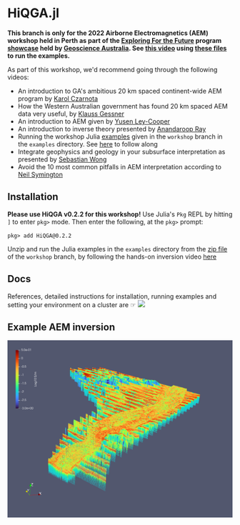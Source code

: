 # HiQGA.jl


**This branch is only for the 2022 Airborne Electromagnetics (AEM) workshop held in Perth as part of the [Exploring For the Future](https://www.eftf.ga.gov.au/) program [showcase](https://www.eftf.ga.gov.au/news/2022-showcase) held by [Geoscience Australia](https://www.ga.gov.au). See [this video](https://www.youtube.com/watch?v=edgzr8vpCKY&list=PL0jP_ahe-BFmRWx6IT9G2zbFHA6qmJ52f&index=6) using [these files](https://github.com/GeoscienceAustralia/HiQGA.jl/archive/refs/heads/workshop.zip) to run the examples.**

As part of this workshop, we'd recommend going through the following videos:
- An introduction to GA's ambitious 20 km spaced continent-wide AEM program by [Karol Czarnota](https://www.youtube.com/watch?v=pzJJf8RIipA&list=PL0jP_ahe-BFmRWx6IT9G2zbFHA6qmJ52f&index=1)
- How the Western Australian government has found 20 km spaced AEM data very useful, by [Klauss Gessner](https://www.youtube.com/watch?v=27YXK6RDkT0&list=PL0jP_ahe-BFmRWx6IT9G2zbFHA6qmJ52f&index=2)
- An introduction to AEM given by [Yusen Ley-Cooper](https://www.youtube.com/watch?v=KJxowEmCvHM&list=PL0jP_ahe-BFmRWx6IT9G2zbFHA6qmJ52f&index=3)
- An introduction to inverse theory presented by [Anandaroop Ray](https://www.youtube.com/watch?v=P2NhmWPQICQ&list=PL0jP_ahe-BFmRWx6IT9G2zbFHA6qmJ52f&index=5)
- Running the workshop Julia [examples](https://github.com/GeoscienceAustralia/HiQGA.jl/archive/refs/heads/workshop.zip) given in the `workshop` branch in the `examples` directory. See [here](https://www.youtube.com/watch?v=edgzr8vpCKY&list=PL0jP_ahe-BFmRWx6IT9G2zbFHA6qmJ52f&index=6) to follow along
- Integrate geophysics and geology in your subsurface interpretation as presented by [Sebastian Wong](https://www.youtube.com/watch?v=nsZ8IetMyew&list=PL0jP_ahe-BFmRWx6IT9G2zbFHA6qmJ52f&index=7)
- Avoid the 10 most common pitfalls in AEM interpretation according to [Neil Symington](https://www.youtube.com/watch?v=Of_-p6NIkJM&list=PL0jP_ahe-BFmRWx6IT9G2zbFHA6qmJ52f&index=8) 


## Installation
**Please use HiQGA v0.2.2 for this workshop!** Use Julia's `Pkg` REPL by hitting `]` to enter `pkg>` mode. Then enter the following, at the `pkg>` prompt:
```
pkg> add HiQGA@0.2.2
```

Unzip and run the Julia examples in the `examples` directory from the [zip file](https://github.com/GeoscienceAustralia/HiQGA.jl/archive/refs/heads/workshop.zip) of the `workshop` branch, by following the hands-on inversion video [here](https://www.youtube.com/watch?v=edgzr8vpCKY&list=PL0jP_ahe-BFmRWx6IT9G2zbFHA6qmJ52f&index=6) 

## Docs
References, detailed instructions for installation, running examples and setting your environment on a cluster are ☞ [<img src="https://img.shields.io/badge/docs-stable-steelblue.svg">](https://geoscienceaustralia.github.io/HiQGA.jl/)

## Example AEM inversion
![](./aem.png)
